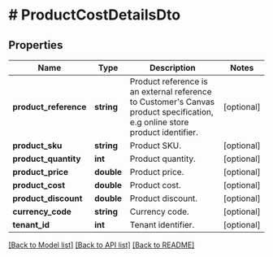 # # ProductCostDetailsDto

## Properties

Name | Type | Description | Notes
------------ | ------------- | ------------- | -------------
**product_reference** | **string** | Product reference is an external reference to Customer&#39;s Canvas product specification, e.g online store product identifier. | [optional]
**product_sku** | **string** | Product SKU. | [optional]
**product_quantity** | **int** | Product quantity. | [optional]
**product_price** | **double** | Product price. | [optional]
**product_cost** | **double** | Product cost. | [optional]
**product_discount** | **double** | Product discount. | [optional]
**currency_code** | **string** | Currency code. | [optional]
**tenant_id** | **int** | Tenant identifier. | [optional]

[[Back to Model list]](../../README.md#models) [[Back to API list]](../../README.md#endpoints) [[Back to README]](../../README.md)

